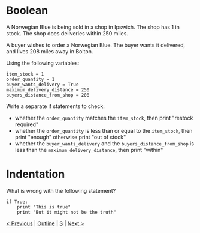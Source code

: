 # Boolean

A Norwegian Blue is being sold in a shop in Ipswich. The shop has 1 in stock. The shop does deliveries within 250 miles.

A buyer wishes to order a Norwegian Blue. The buyer wants it delivered, and lives 208 miles away in Bolton.

Using the following variables:

```
item_stock = 1
order_quantity = 1
buyer_wants_delivery = True
maximum_delivery_distance = 250
buyers_distance_from_shop = 208
```

Write a separate if statements to check:
* whether the `order_quantity` matches the `item_stock`, then print "restock required"
* whether the `order_quantity` is less than or equal to the `item_stock`, then print "enough" otherwise print "out of stock"
* whether the `buyer_wants_delivery` and the `buyers_distance_from_shop` is less than the `maximum_delivery_distance`, then print "within"

# Indentation

What is wrong with the following statement?

```
if True:
    print "This is true"
	print "But it might not be the truth"
```

[< Previous](4-maths.md) | [Outline](../CourseOutline.md) | [S](../example-solutions/5-boolean.py) | [Next >](6-loops.md)
